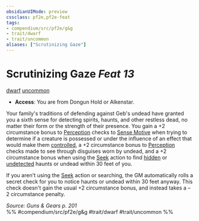 ```yaml
---
obsidianUIMode: preview
cssclass: pf2e,pf2e-feat
tags:
- compendium/src/pf2e/g&g
- trait/dwarf
- trait/uncommon
aliases: ["Scrutinizing Gaze"]
---
```

# Scrutinizing Gaze  *Feat 13*  
[dwarf](/rules/traits/dwarf.md)  [uncommon](/rules/traits/uncommon.md)  

- **Access**: You are from Dongun Hold or Alkenstar.

Your family's traditions of defending against Geb's undead have granted you a sixth sense for detecting spirits, haunts, and other restless dead, no matter their form or the strength of their presence. You gain a +2 circumstance bonus to [Perception](/compendium/skills.md#Perception) checks to [Sense Motive](/rules/actions/sense-motive.md) when trying to determine if a creature is possessed or under the influence of an effect that would make them [controlled](/rules/conditions.md#Controlled), a +2 circumstance bonus to [Perception](/compendium/skills.md#Perception) checks made to see through disguises worn by undead, and a +2 circumstance bonus when using the [Seek](/rules/actions/seek.md) action to find [hidden](/rules/conditions.md#Hidden) or [undetected](/rules/conditions.md#Undetected) haunts or undead within 30 feet of you.

If you aren't using the [Seek](/rules/actions/seek.md) action or searching, the GM automatically rolls a secret check for you to notice haunts or undead within 30 feet anyway. This check doesn't gain the usual +2 circumstance bonus, and instead takes a –2 circumstance penalty.

*Source: Guns & Gears p. 201*  
%% #compendium/src/pf2e/g&g #trait/dwarf #trait/uncommon %%